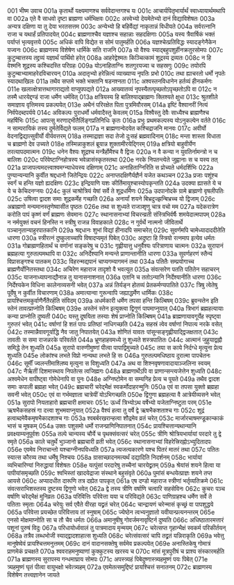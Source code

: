 001  भीष्म उवाच
001a कृतार्थो यक्ष्यमाणश्च सर्ववेदान्तगश्च यः
001c आचार्यपितृभार्यार्थं स्वाध्यायार्थमथापि वा
002a एते वै साधवो दृष्टा ब्राह्मणा धर्मभिक्षवः
002c अस्वेभ्यो देयमेतेभ्यो दानं विद्याविशेषतः
003a अन्यत्र दक्षिणा या तु देया भरतसत्तम
003c अन्येभ्यो हि बहिर्वेद्यां नाकृतान्नं विधीयते
004a सर्वरत्नानि राजा च यथार्हं प्रतिपादयेत्
004c ब्राह्मणाश्चैव यज्ञाश्च सहान्नाः सहदक्षिणाः
005a यस्य त्रैवार्षिकं भक्तं पर्याप्तं भृत्यवृत्तये
005c अधिकं वापि विद्येत स सोमं पातुमर्हति
006a यज्ञश्चेत्प्रतिविद्धः स्यादङ्गेनैकेन यज्वनः
006c ब्राह्मणस्य विशेषेण धार्मिके सति राजनि
007a यो वैश्यः स्याद्बहुपशुर्हीनक्रतुरसोमपः
007c कुटुम्बात्तस्य तद्द्रव्यं यज्ञार्थं पार्थिवो हरेत्
008a आहरेद्वेश्मतः किञ्चित्कामं शूद्रस्य द्रव्यतः
008c न हि वेश्मनि शूद्रस्य कश्चिदस्ति परिग्रहः
009a योऽनाहिताग्निः शतगुरयज्वा च सहस्रगुः
009c तयोरपि कुटुम्बाभ्यामाहरेदविचारयन्
010a अदातृभ्यो हरेन्नित्यं व्याख्याप्य नृपतिः प्रभो
010c तथा ह्याचरतो धर्मो नृपतेः स्यादथाखिलः
011a तथैव सप्तमे भक्ते भक्तानि षडनश्नता
011c अश्वस्तनविधानेन हर्तव्यं हीनकर्मणः
011e खलात्क्षेत्रात्तथागाराद्यतो वाप्युपपद्यते
012a आख्यातव्यं नृपस्यैतत्पृच्छतोऽपृच्छतोऽपि वा
012c न तस्मै धारयेद्दण्डं राजा धर्मेण धर्मवित्
013a क्षत्रियस्य हि बालिश्याद्ब्राह्मणः क्लिश्यते क्षुधा
013c श्रुतशीले समाज्ञाय वृत्तिमस्य प्रकल्पयेत्
013e अथैनं परिरक्षेत पिता पुत्रमिवौरसम्
014a इष्टिं वैश्वानरीं नित्यं निर्वपेदब्दपर्यये
014c अविकल्पः पुराधर्मो धर्मवादैस्तु केवलम्
015a विश्वैस्तु देवैः साध्यैश्च ब्राह्मणैश्च महर्षिभिः
015c आपत्सु मरणाद्भीतैर्लिङ्गप्रतिनिधिः कृतः
016a प्रभुः प्रथमकल्पस्य योऽनुकल्पेन वर्तते
016c न साम्परायिकं तस्य दुर्मतेर्विद्यते फलम्
017a न ब्राह्मणान्वेदयेत कश्चिद्राजनि मानवः
017c अवीर्यो वेदनाद्विद्यात्सुवीर्यो वीर्यवत्तरम्
018a तस्माद्राज्ञा सदा तेजो दुःसहं ब्रह्मवादिनाम्
018c मन्ता शास्ता विधाता च ब्राह्मणो देव उच्यते
018e तस्मिन्नाकुशलं ब्रूयान्न शुक्तामीरयेद्गिरम्
019a क्षत्रियो बाहुवीर्येण तरत्यापदमात्मनः
019c धनेन वैश्यः शूद्रश्च मन्त्रैर्होमैश्च वै द्विजः
020a न वै कन्या न युवतिर्नामन्त्रो न च बालिशः
020c परिवेष्टाग्निहोत्रस्य भवेन्नासंस्कृतस्तथा
020e नरके निपतन्त्येते जुह्वानाः स च यस्य तत्
021a प्राजापत्यमदत्त्वाश्वमग्न्याधेयस्य दक्षिणाम्
021c अनाहिताग्निरिति स प्रोच्यते धर्मदर्शिभिः
022a पुण्यान्यन्यानि कुर्वीत श्रद्दधानो जितेन्द्रियः
022c अनाप्तदक्षिणैर्यज्ञैर्न यजेत कथञ्चन
023a प्रजाः पशूंश्च स्वर्गं च हन्ति यज्ञो ह्यदक्षिणः
023c इन्द्रियाणि यशः कीर्तिमायुश्चास्योपकृन्तति
024a उदक्या ह्यासते ये च ये च केचिदनग्नयः
024c कुलं चाश्रोत्रियं येषां सर्वे ते शूद्रधर्मिणः
025a उदपानोदके ग्रामे ब्राह्मणो वृषलीपतिः
025c उषित्वा द्वादश समाः शूद्रकर्मेह गच्छति
026a अनार्यां शयने बिभ्रदुज्झन्बिभ्रच्च यो द्विजाम्
026c अब्राह्मणो मन्यमानस्तृणेष्वासीत पृष्ठतः
026e तथा स शुध्यते राजञ्शृणु चात्र वचो मम
027a यदेकरात्रेण करोति पापं कृष्णं वर्णं ब्राह्मणः सेवमानः
027c स्थानासनाभ्यां विचरन्व्रती संस्त्रिभिर्वर्षैः शमयेदात्मपापम्
028a न नर्मयुक्तं वचनं हिनस्ति न स्त्रीषु राजन्न विवाहकाले
028c न गुर्वर्थे नात्मनो जीवितार्थे पञ्चानृतान्याहुरपातकानि
029a श्रद्दधानः शुभां विद्यां हीनादपि समाचरेत्
029c सुवर्णमपि चामेध्यादाददीतेति धारणा
030a स्त्रीरत्नं दुष्कुलाच्चापि विषादप्यमृतं पिबेत्
030c अदुष्टा हि स्त्रियो रत्नमाप इत्येव धर्मतः
031a गोब्राह्मणहितार्थं च वर्णानां सङ्करेषु च
031c गृह्णीयात्तु धनुर्वैश्यः परित्राणाय चात्मनः
032a सुरापानं ब्रह्महत्या गुरुतल्पमथापि वा
032c अनिर्देश्यानि मन्यन्ते प्राणान्तानीति धारणा
033a सुवर्णहरणं स्तैन्यं विप्रासङ्गश्च पातकम्
033c विहरन्मद्यपानं चाप्यगम्यागमनं तथा
034a पतितैः सम्प्रयोगाच्च ब्राह्मणैर्योनितस्तथा
034c अचिरेण महाराज तादृशो वै भवत्युत
035a संवत्सरेण पतति पतितेन सहाचरन्
035c याजनाध्यापनाद्यौनान्न तु यानासनाशनात्
036a एतानि च ततोऽन्यानि निर्देश्यानीति धारणा
036c निर्देश्यकेन विधिना कालेनाव्यसनी भवेत्
037a अन्नं तिर्यङ्न होतव्यं प्रेतकर्मण्यपातिते
037c त्रिषु त्वेतेषु पूर्वेषु न कुर्वीत विचारणाम्
038a अमात्यान्वा गुरून्वापि जह्याद्धर्मेण धार्मिकः
038c प्रायश्चित्तमकुर्वाणैर्नैतैरर्हति संविदम्
039a अधर्मकारी धर्मेण तपसा हन्ति किल्बिषम्
039c ब्रुवन्स्तेन इति स्तेनं तावत्प्राप्नोति किल्बिषम्
039e अस्तेनं स्तेन इत्युक्त्वा द्विगुणं पापमाप्नुयात्
040a त्रिभागं ब्रह्महत्यायाः कन्या प्राप्नोति दुष्यती
040c यस्तु दूषयिता तस्याः शेषं प्राप्नोति किल्बिषम्
041a ब्राह्मणायावगूर्येह स्पृष्ट्वा गुरुतरं भवेत्
041c वर्षाणां हि शतं पापः प्रतिष्ठां नाधिगच्छति
042a सहस्रं त्वेव वर्षाणां निपात्य नरके वसेत्
042c तस्मान्नैवावगूर्याद्धि नैव जातु निपातयेत्
043a शोणितं यावतः पांसून्सङ्गृह्णीयाद्द्विजक्षतात्
043c तावतीः स समा राजन्नरके परिवर्तते
044a भ्रूणहाहवमध्ये तु शुध्यते शस्त्रपातितः
044c आत्मानं जुहुयाद्वह्नौ समिद्धे तेन शुध्यति
045a सुरापो वारुणीमुष्णां पीत्वा पापाद्विमुच्यते
045c तया स काये निर्दग्धे मृत्युना प्रेत्य शुध्यति
045e लोकांश्च लभते विप्रो नान्यथा लभते हि सः
046a गुरुतल्पमधिष्ठाय दुरात्मा पापचेतनः
046c सूर्मीं ज्वलन्तीमाश्लिष्य मृत्युना स विशुध्यति
047a अथ वा शिश्नवृषणावादायाञ्जलिना स्वयम्
047c नैर्ऋतीं दिशमास्थाय निपतेत्स त्वजिह्मगः
048a ब्राह्मणार्थेऽपि वा प्राणान्सन्त्यजेत्तेन शुध्यति
048c अश्वमेधेन वापीष्ट्वा गोमेधेनापि वा पुनः
048e अग्निष्टोमेन वा सम्यगिह प्रेत्य च पूयते
049a तथैव द्वादश समाः कपाली ब्रह्महा भवेत्
049c ब्रह्मचारी चरेद्भैक्षं स्वकर्मोदाहरन्मुनिः
050a एवं वा तपसा युक्तो ब्रह्महा सवनी भवेत्
050c एवं वा गर्भमज्ञाता चात्रेयीं योऽभिगच्छति
050e द्विगुणा ब्रह्महत्या वै आत्रेयीव्यसने भवेत्
051a सुरापो नियताहारो ब्रह्मचारी क्षमाचरः
051c ऊर्ध्वं त्रिभ्योऽथ वर्षेभ्यो यजेताग्निष्टुता परम्
051e ऋषभैकसहस्रं गा दत्त्वा शुभमवाप्नुयात्
052a वैश्यं हत्वा तु वर्षे द्वे ऋषभैकशताश्च गाः
052c शूद्रं हत्वाब्दमेवैकमृषभैकादशाश्च गाः
053a श्वबर्बरखरान्हत्वा शौद्रमेव व्रतं चरेत्
053c मार्जारचाषमण्डूकान्काकं भासं च मूषकम्
054a उक्तः पशुसमो धर्मो राजन्प्राणिनिपातनात्
054c प्रायश्चित्तान्यथान्यानि प्रवक्ष्याम्यनुपूर्वशः
055a तल्पे चान्यस्य चौर्ये च पृथक्संवत्सरं चरेत्
055c त्रीणि श्रोत्रियभार्यायां परदारे तु द्वे स्मृते
056a काले चतुर्थे भुञ्जानो ब्रह्मचारी व्रती भवेत्
056c स्थानासनाभ्यां विहरेत्त्रिरह्नोऽभ्युदितादपः
056e एवमेव निराचान्तो यश्चाग्नीनपविध्यति
057a त्यजत्यकारणे यश्च पितरं मातरं तथा
057c पतितः स्यात्स कौरव्य तथा धर्मेषु निश्चयः
058a ग्रासाच्छादनमत्यर्थं दद्यादिति निदर्शनम्
058c भार्यायां व्यभिचारिण्यां निरुद्धायां विशेषतः
058e यत्पुंसां परदारेषु तच्चैनां चारयेद्व्रतम्
059a श्रेयांसं शयने हित्वा या पापीयांसमृच्छति
059c श्वभिस्तां खादयेद्राजा संस्थाने बहुसंवृते
060a पुमांसं बन्धयेत्प्राज्ञः शयने तप्त आयसे
060c अप्यादधीत दारूणि तत्र दह्येत पापकृत्
061a एष दण्डो महाराज स्त्रीणां भर्तृव्यतिक्रमे
061c संवत्सराभिशस्तस्य दुष्टस्य द्विगुणो भवेत्
062a द्वे तस्य त्रीणि वर्षाणि चत्वारि सहसेविनः
062c कुचरः पञ्च वर्षाणि चरेद्भैक्षं मुनिव्रतः
063a परिवित्तिः परिवेत्ता यया च परिविद्यते
063c पाणिग्राहश्च धर्मेण सर्वे ते पतिताः स्मृताः
064a चरेयुः सर्व एवैते वीरहा यद्व्रतं चरेत्
064c चान्द्रायणं चरेन्मासं कृच्छ्रं वा पापशुद्धये
065a परिवेत्ता प्रयच्छेत परिवित्ताय तां स्नुषाम्
065c ज्येष्ठेन त्वभ्यनुज्ञातो यवीयान्प्रत्यनन्तरम्
065e एनसो मोक्षमाप्नोति सा च तौ चैव धर्मतः
066a अमानुषीषु गोवर्जमनावृष्टिर्न दुष्यति
066c अधिष्ठातारमत्तारं पशूनां पुरुषं विदुः
067a परिधायोर्ध्ववालं तु पात्रमादाय मृन्मयम्
067c चरेत्सप्त गृहान्भैक्षं स्वकर्म परिकीर्तयन्
068a तत्रैव लब्धभोजी स्याद्द्वादशाहात्स शुध्यति
068c चरेत्संवत्सरं चापि तद्व्रतं यन्निराकृति
069a भवेत्तु मानुषेष्वेवं प्रायश्चित्तमनुत्तमम्
069c दानं वादानसक्तेषु सर्वमेव प्रकल्पयेत्
069e अनास्तिकेषु गोमात्रं प्राणमेकं प्रचक्षते
070a श्ववराहमनुष्याणां कुक्कुटस्य खरस्य च
070c मांसं मूत्रपुरीषं च प्राश्य संस्कारमर्हति
071a ब्राह्मणस्य सुरापस्य गन्धमाघ्राय सोमपः
071c अपस्त्र्यहं पिबेदुष्णास्त्र्यहमुष्णं पयः पिबेत्
071e त्र्यहमुष्णं घृतं पीत्वा वायुभक्षो भवेत्त्र्यहम्
072a एवमेतत्समुद्दिष्टं प्रायश्चित्तं सनातनम्
072c ब्राह्मणस्य विशेषेण तत्त्वज्ञानेन जायते

